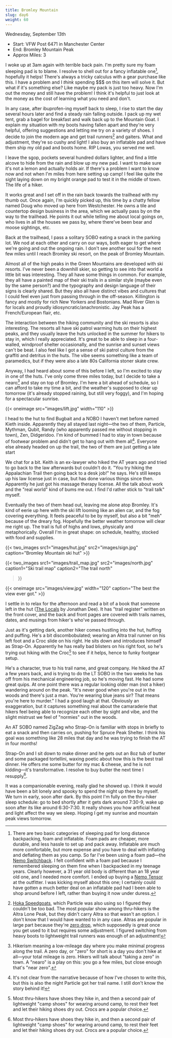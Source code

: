 ```yaml
---
title: Bromley Mountain
slug: day6
weight: 60
---
```


Wednesday, September 13th

- Start: VFW Post 6471 in Manchester Center
- End: Bromley Mountain Peak
- Approx Miles: 3

I woke up at 3am again with terrible back pain. I'm pretty sure my foam sleeping pad is to blame. I resolve to shell out for a fancy inflatable one[^1], hopefully it helps! There's always a tricky calculus with a gear purchase like this. I have a problem and I *think* spending $$$ on this item will solve it. But what if it's something else? Like maybe my pack is just too heavy. Now I'm out the money and still have the problem! I think it's helpful to just look at the money as the cost of learning what you need and don't.

In any case, after ibuprofen-ing myself back to sleep, I rise to start the day several hours later and find a steady rain falling outside. I pack up my wet tent, grab a bagel for breakfast and walk back up to the Mountain Goat. I explain my situation with my boots having fallen apart and they're very helpful, offering suggestions and letting me try on a variety of shoes. I decide to join the modern age and get trail runners[^2] and gaiters. What and adjustment, they're so cushy and light! I also buy an inflatable pad and have them ship my old pad and boots home. RIP Lowas, you served me well.

I leave the sgop, pockets several hundred dollars lighter, and find a little alcove to hide from the rain and blow up my new pad. I want to make sure it's not a lemon and actually holds air. If there's a problem I want to know now and not when I'm miles from here setting up camp! I feel like quite the sight laying down on my bright orange pad to test it in the middle of town. The life of a hiker.

It works great and I set off in the rain back towards the trailhead with my thumb out. Once again, I'm quickly picked up, this time by a chatty fellow named Doug who moved up here from Westchester. He owns a tile and countertop design business in the area, which we actually pass by on the way to the trailhead. He points it out while telling me about local goings on, who lives in all the houses we pass by, where there've been bear and moose sightings, etc.

Back at the trailhead, I pass a solitary SOBO eating a snack in the parking lot. We nod at each other and carry on our ways, both eager to get where we're going and out the ongoing rain. I don't see another soul for the next few miles until I reach Bromley ski resort, on the peak of Bromley Mountain.

Almost all of the high peaks in the Green Mountains are developed with ski resorts. I've never been a downhill skier, so getting to see into that world a little bit was interesting. They all have some things in common. For example, they all have a painted map of their ski trails in a similar style (maybe even by the same person?) and the typography and design language of their signs is clearly shared. But they also all have distinct vibes and cultures that I could feel even just from passing through in the off-season. Killington is fancy and mostly for rich New Yorkers and Bostonians. Mad River Glen is for locals and proudly idiosyncratic/anachronistic. Jay Peak has a French/European flair, etc.

The interaction between the hiking community and the ski resorts is also interesting. The resorts all have ski patrol warming huts on their highest peaks, and they usually leave the huts unlocked in the summer for hikers to stay in, which I really appreciated. It's great to be able to sleep in a four-walled, windproof shelter occasionally, and the sunrise and sunset views can't be beat. I also feel like I got a sense of ski patrol culture from the graffiti and detritus in the huts. The vibe seems something like a team of paramedics, but if they were also a late 80s California stoner skate crew.

Anyway, I had heard about some of this before I left, so I'm excited to stay in one of the huts. I've only come three miles today, but I decide to take a nearo[^3] and stay on top of Bromley. I'm here a bit ahead of schedule, so I can afford to take my time a bit, and the weather's supposed to clear up tomorrow (it's already stopped raining, but still very foggy), and I'm hoping for a spectacular sunrise.

{{< oneimage src="images/lift.jpg" width="110" >}}

I head to the hut to find Bugbait and a NOBO I haven't met before named Kieth inside. Apparently they all stayed last night—the two of them, Particle, Mythman, Qubit, Randy (who apparently passed me without stopping in town), Zen, Didgeridoo. I'm kind of bummed I had to stay in town because of footwear problem and didn't get to hang out with them all[^4]. Everyone else already headed on up the trail, the two of them are just getting a late start

We chat for a bit. Keith is an ex-lawyer who hiked the AT years ago and tried to go back to the law afterwards but couldn't do it. "You try hiking the Appalachian Trail then going back to a desk job!" he says. He's still keeps up his law license just in case, but has done various things since then. Apparently he just got his massage therapy license. All the talk about work and the "real world" kind of bums me out. I find I'd rather stick to "trail talk" myself.

Eventually the two of them head out, leaving me alone atop Bromley. It's kind of eerie up here with the ski lift looming like an alien car, and the fog covering everything. It feels peaceful to be by myself, but also a bit "meh" because of the dreary fog. Hopefully the better weather tomorrow will clear me right up. The trail is full of highs and lows, physically and metaphorically. Overall I'm in great shape: on schedule, healthy, stocked with food and supplies.

{{< two_images src1="images/hut.jpg" src2="images/sign.jpg" caption="Bromley Mountain ski hut" >}}

{{< two_images src1="images/trail_map.jpg" src2="images/north.jpg"
      caption1="Ski trail map"
      caption2="The trail north"
>}}

{{< oneimage src="images/view.jpg" width="120" caption="The best the view ever got." >}}

I settle in to relax for the afternoon and read a bit of a book that someone left in the hut ([The Locals](https://www.penguinrandomhouse.com/books/217581/the-locals-by-jonathan-dee/) by Jonathan Dee). It has "trail register" written on the front cover, and the back and front pages are covered with trails names, dates, and musings from hiker's who've passed through.

Just as it's getting dark, another hiker comes hustling into the hut, huffing and puffing. He's a bit discombobulated; wearing an Altra trail runner on his left foot and a Croc slide on his right. He sits down and introduces himself as Strap-On. Apparently he has really bad blisters on his right foot, so he's trying out hiking with the Croc[^6] to see if it helps, hence to funky footgear setup.

He's a character, true to his trail name, and great company. He hiked the AT a few years back, and is trying to do the LT SOBO in the two weeks he has off from his mechanical engineering job, so he's moving fast. He had some great quips. At one point there was a regular looking older man (not a hiker) wandering around on the peak. "It's never good when you're out in the woods and there's just a man. You're wearing blue jeans sir? That means you're here to murder." I had a good laugh at that. Obviously an exaggeration, but it captures something real about the camaraderie that hikers feel being able to recognize each other by sight and vibe, and the slight mistrust we feel of "normies" out in the woods.

An AT SOBO named ZigZag who Strap-On is familiar with stops in briefly to eat a snack and then carries on, pushing for Spruce Peak Shelter. I think his goal was something like 28 miles that day and he was trying to finish the AT in four months!

Strap-On and I sit down to make dinner and he gets out an 8oz tub of butter and some packaged tortellini, waxing poetic about how this is the best trail dinner. He offers me some butter for my mac & cheese, and he is not kidding—it's transformative. I resolve to buy butter the next time I resupply[^6].

It was a companionable evening, really glad he showed up. I think it would have been a bit lonely and spooky to spend the night up there by myself. We turn in early, soon after dark. By this point I'm fully on the thru-hiker sleep schedule: go to bed shortly after it gets dark around 7:30-9, wake up soon after its like around 6:30-7:30. It really shows you how artificial heat and light affect the way we sleep. Hoping I get my sunrise and mountain peak views tomorrow.

[^1]: There are two basic categories of sleeping pad for long distance backpacking, foam and inflatable. Foam pads are cheaper, more durable, and less hassle to set up and pack away. Inflatable are much more comfortable, but more expense and you have to deal with inflating and deflating them as you camp. So far I've been using a foam pad—the [Nemo Switchback](https://www.nemoequipment.com/products/switchback). I felt confident with a foam pad because I remembered sleeping on them fine when I backpacked in my teenage years. Clearly however, a 31 year old body is different than an 18 year old one, and I needed more comfort. I ended up buying a [Nemo Tensor](https://www.nemoequipment.com/products/tensor) at the outfitter. I was kicking myself about this one; I certainly could have gotten a much better deal on an inflatable pad had I been able to shop around before I left, rather than buying it now under duress.
[^2]: [Hoka Speedgoats](https://www.hoka.com/en/us/speedgoat/), which Particle was also using so I figured they couldn't be too bad. The most popular show among thru-hikers is the Altra Lone Peak, but they didn't carry Altra so that wasn't an option. I don't know that I would have wanted to in any case. Altras are popular in large part because they're [zero drop](https://en.wikipedia.org/wiki/Minimalist_shoe), which supposedly is great once you get used to it but requires some adjustment. I figured switching from heavy boots to lightweight trail runners was enough of an adjustment!
[^3]: Hikerism meaning a low-mileage day where you make minimal progress along the trail. A zero day, or "zero" for short is a day you don't hike at all—your total mileage is zero. Hikers will talk about "taking a zero" in town. A "nearo" is a play on this: you go a few miles, but close enough that's "near zero".
[^4]: It's not clear from the narrative because of how I've chosen to write this, but this is also the night Particle got her trail name. I still don't know the story behind it!
[^5]: And I would continue to do so for the rest of the hike. Adding butter or olive oil to your food is one of the best tips anyone gave me. Makes everything taste twice as good and helps you get enough fat and calories to keep going.
[^6]: Most thru-hikers have shoes they hike in, and then a second pair of lightweight "camp shoes" for wearing around camp, to rest their feet and let their hiking shoes dry out. Crocs are a popular choice.
